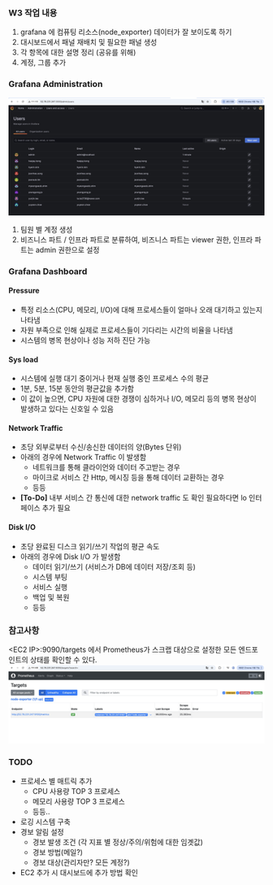### W3 작업 내용
1. grafana 에 컴퓨팅 리소스(node_exporter) 데이터가 잘 보이도록 하기 
2. 대시보드에서 패널 재배치 및 필요한 패널 생성
3. 각 항목에 대한 설명 정리 (공유를 위해)
4. 계정, 그룹 추가 

### Grafana Administration
![grafana_users](../../9_images/yunjin_grafana_users.jpg)

1. 팀원 별 계정 생성
2. 비즈니스 파트 / 인프라 파트로 분류하여, 비즈니스 파트는 viewer 권한, 인프라 파트는 admin 권한으로 설정

### Grafana Dashboard

#### Pressure
- 특정 리소스(CPU, 메모리, I/O)에 대해 프로세스들이 얼마나 오래 대기하고 있는지 나타냄
- 자원 부족으로 인해 실제로 프로세스들이 기다리는 시간의 비율을 나타냄
- 시스템의 병목 현상이나 성능 저하 진단 가능
#### Sys load
- 시스템에 실행 대기 중이거나 현재 실행 중인 프로세스 수의 평균
- 1분, 5분, 15분 동안의 평균값을 추가함
- 이 값이 높으면, CPU 자원에 대한 경쟁이 심하거나 I/O, 메모리 등의 병목 현상이 발생하고 있다는 신호일 수 있음 
#### Network Traffic
- 초당 외부로부터 수신/송신한 데이터의 양(Bytes 단위)
- 아래의 경우에 Network Traffic 이 발생함
  - 네트워크를 통해 클라이언와 데이터 주고받는 경우
  - 마이크로 서비스 간 Http, 메시징 등을 통해 데이터 교환하는 경우
  - 등등
-  **[To-Do]** 내부 서비스 간 통신에 대한 network traffic 도 확인 필요하다면 lo 인터페이스 추가 필요
#### Disk I/O
- 초당 완료된 디스크 읽기/쓰기 작업의 평균 속도
- 아래의 경우에 Disk I/O 가 발생함
  - 데이터 읽기/쓰기 (서비스가 DB에 데이터 저장/조회 등)
  - 시스템 부팅
  - 서비스 실행
  - 백업 및 복원 
  - 등등

### 참고사항
 \<EC2 IP>:9090/targets 에서 Prometheus가 스크랩 대상으로 설정한 모든 엔드포인트의 상태를 확인할 수 있다. <br>
![prometheus_target](../../9_images/yunjin_prometheus_targets.jpg)


### TODO
- 프로세스 별 매트릭 추가
  - CPU 사용량 TOP 3 프로세스
  - 메모리 사용량 TOP 3 프로세스
  - 등등..
- 로깅 시스템 구축
- 경보 알림 설정
  - 경보 발생 조건 (각 지표 별 정상/주의/위험에 대한 임곗값)
  - 경보 방법(메일?)
  - 경보 대상(관리자만? 모든 계정?)
- EC2 추가 시 대시보드에 추가 방법 확인
